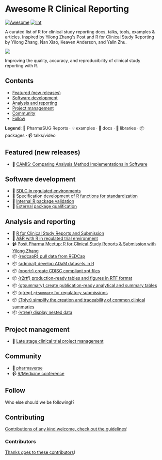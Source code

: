
<!-- title -->
# Awesome R Clinical Reporting

<!--lint ignore no-dead-urls-->

[![Awesome](https://awesome.re/badge.svg)](https://awesome.re) [![lint](https://github.com/hidyverse/awesome-R-clinical-reporting/actions/workflows/lint.yaml/badge.svg)](https://github.com/hidyverse/awesome-R-clinical-reporting/actions/workflows/lint.yaml)

<!-- subtitle -->

A curated list of R for clinical study reporting docs, talks, tools, examples & articles. Inspired by [Yilong Zhang's Post](https://www.linkedin.com/posts/yilongzhang_creating-a-validated-environment-for-reproducibility-activity-7044529198165594112-DGf4/) and [R for Clinical Study Reporting](https://github.com/elong0527/r4csr/issues/101) by Yilong Zhang, Nan Xiao, Keaven Anderson, and Yalin Zhu.

<!-- image -->

<a href="https://github.com/sindresorhus/awesome/blob/main/awesome.md" target="_blank" rel="noopener noreferrer"> <img src="https://raw.githubusercontent.com/sindresorhus/awesome/78bde71c34e21954ae2a526fb5e9d3f9be2c0eec/media/logo.svg"/> </a>

<!-- description -->

Improving the quality, accuracy, and reproducibility of clinical study reporting with R.

<!-- TOC -->

## Contents

- [Featured (new releases)](#featured-new-releases)
- [Software development](#software-development)
- [Analysis and reporting](#analysis-and-reporting)
- [Project management](#project-management)
- [Community](#community)
- [Follow](#follow)

<!-- CONTENT -->

**Legend**: 📝 PharmaSUG Reports · 💡 examples · 📖 docs · 🔌 libraries · 📦 packages · 📹 talks/video

## Featured (new releases)

- 📖 [CAMIS: Comparing Analysis Method Implementations in Software](https://psiaims.github.io/CAMIS/)

## Software development

- 📝 [SDLC in regulated environments](https://www.lexjansen.com/phuse-us/2020/tt/TT12.pdf)
- 📝 [Specification development of R functions for standardization](https://www.pharmasug.org/proceedings/2021/SI/PharmaSUG-2021-SI-074.pdf)
- 📝 [Internal R package validation](https://www.pharmasug.org/proceedings/2021/SI/PharmaSUG-2021-SI-084.pdf)
- 📝 [External package qualification](https://www.pharmasug.org/proceedings/2022/SI/PharmaSUG-2022-SI-057.pdf)

## Analysis and reporting

- 📖 [R for Clinical Study Reports and Submission](https://r4csr.org/)
- 📝 [A&R with R in regulated trial environment](https://www.pharmasug.org/proceedings/2021/AD/PharmaSUG-2021-AD-079.pdf)
- 📹 [Posit Pharma Meetup: R for Clinical Study Reports & Submission with Yilong Zhang](<https://www.youtube.com/watch?v=RBVqKi3FV30>)
- 📦 [{redcapR} pull data from REDCap](https://ouhscbbmc.github.io/REDCapR/)
- 📦 [{admiral} develop ADaM datasets in R](https://pharmaverse.github.io/admiral/)
- 📦 [{xportr} create CDISC compliant xpt files](https://atorus-research.github.io/xportr/)
- 📦 [{r2rtf} production-ready tables and figures in RTF format](https://merck.github.io/r2rtf/)
- 📦 [{gtsummary} create publication-ready analytical and summary tables](https://www.danieldsjoberg.com/gtsummary/)
- 📦 [{gtreg} `gtsummary` for regulatory submissions](https://shannonpileggi.github.io/gtreg/)
- 📦 [{Tplyr} simplify the creation and traceability of common clinical summaries](https://atorus-research.github.io/Tplyr/)
- 📦 [{vtree} display nested data](https://nbarrowman.github.io/vtree.html)

## Project management

- 📝 [Late stage clinical trial project management](https://www.pharmasug.org/proceedings/2021/SI/PharmaSUG-2021-SI-083.pdf)

## Community

- 📖 [pharmaverse](https://pharmaverse.org/)
- 📹 [R/Medicine conference](https://events.linuxfoundation.org/r-medicine/)

<!-- END CONTENT -->

## Follow

<!-- list people worth following on social sites (Twitter, LinkedIn, GitHub, YouTube etc.) -->

Who else should we be following!?

## Contributing

[Contributions of any kind welcome, check out the guidelines](contributing.md)!

### Contributors

[Thanks goes to these contributors](https://github.com/hidyverse/awesome-R-clinical-reporting/graphs/contributors)!
